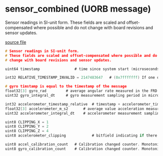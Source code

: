 # sensor_combined (UORB message)

Sensor readings in SI-unit form.
These fields are scaled and offset-compensated where possible and do not
change with board revisions and sensor updates.

[source file](https://github.com/PX4/PX4-Autopilot/blob/master/msg/sensor_combined.msg)

```c
# Sensor readings in SI-unit form.
# These fields are scaled and offset-compensated where possible and do not
# change with board revisions and sensor updates.

uint64 timestamp				# time since system start (microseconds)

int32 RELATIVE_TIMESTAMP_INVALID = 2147483647	# (0x7fffffff) If one of the relative timestamps is set to this value, it means the associated sensor values are invalid

# gyro timstamp is equal to the timestamp of the message
float32[3] gyro_rad			# average angular rate measured in the FRD body frame XYZ-axis in rad/s over the last gyro sampling period
uint32 gyro_integral_dt		# gyro measurement sampling period in microseconds

int32 accelerometer_timestamp_relative	# timestamp + accelerometer_timestamp_relative = Accelerometer timestamp
float32[3] accelerometer_m_s2		# average value acceleration measured in the FRD body frame XYZ-axis in m/s^2 over the last accelerometer sampling period
uint32 accelerometer_integral_dt	# accelerometer measurement sampling period in microseconds

uint8 CLIPPING_X = 1
uint8 CLIPPING_Y = 2
uint8 CLIPPING_Z = 4
uint8 accelerometer_clipping            # bitfield indicating if there was any accelerometer clipping (per axis) during the sampling period

uint8 accel_calibration_count  	# Calibration changed counter. Monotonically increases whenever accelermeter calibration changes.
uint8 gyro_calibration_count   	# Calibration changed counter. Monotonically increases whenever rate gyro calibration changes.

```
